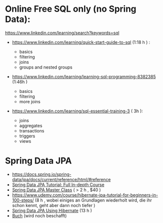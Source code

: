 # Online Free SQL only (no Spring Data): 
https://www.linkedin.com/learning/search?keywords=sql
 
 - https://www.linkedin.com/learning/quick-start-guide-to-sql (1:18 h ) : 
    - basics
    - filtering
    - joins 
    - groups and nested groups

 -  https://www.linkedin.com/learning/learning-sql-programming-8382385 (1:46h )
    - basics 
    - filtering
    - more joins

 - https://www.linkedin.com/learning/sql-essential-training-3 ( 3h ):
    - joins
    - aggregates
    - transactions
    - triggers
    - views
# Spring Data JPA 
- https://docs.spring.io/spring-data/jpa/docs/current/reference/html/#reference
- [Spring Data JPA Tutorial:  Full In-depth Course](https://youtu.be/XszpXoII9Sg)
- [Spring Data JPA Master Class](https://amigoscode.com/p/spring-data-jpa) ( > 2 h , $40 )
- https://www.udemy.com/course/hibernate-jpa-tutorial-for-beginners-in-100-steps/ (8 h , wobei einiges an Grundlagen wiederholt wird, die ihr schon kennt, geht aber dann noch tiefer )
- [Spring Data JPA Using Hibernate](https://www.udemy.com/course/spring-data-jpa-using-hibernate/) (13 h )
- [Buch](https://www.manning.com/books/java-persistence-with-spring-data-and-hibernate?query=spring%20data) (wird noch beschafft)
